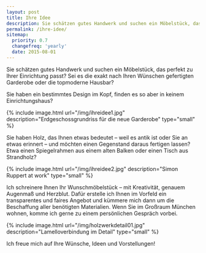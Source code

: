 ```yaml
---
layout: post
title: Ihre Idee
description: Sie schätzen gutes Handwerk und suchen ein Möbelstück, das perfekt zu Ihrer Einrichtung passt? RUPPERTdesign schreinert es Ihnen. Kontaktieren Sie mich.
permalink: /ihre-idee/
sitemap:
  priority: 0.7
  changefreq: 'yearly'
  date: 2015-08-01
---
```


Sie schätzen gutes Handwerk und suchen ein Möbelstück, das perfekt zu Ihrer Einrichtung passt? 
Sei es die exakt nach Ihren Wünschen gefertigten Garderobe oder die topmoderne Hausbar?
 
Sie haben ein bestimmtes Design im Kopf, finden es so aber in keinem Einrichtungshaus?

{% include image.html url="/img/ihreidee1.jpg" description="Erdgeschossgrundriss für die neue Garderobe" type="small" %}

Sie haben Holz, das Ihnen etwas bedeutet – weil es antik ist oder Sie an etwas erinnert – und möchten einen Gegenstand daraus fertigen lassen? 
Etwa einen Spiegelrahmen aus einem alten Balken oder einen Tisch aus Strandholz? 

{% include image.html url="/img/ihreidee2.jpg" description="Simon Ruppert at work" type="small" %}

Ich schreinere Ihnen Ihr Wunschmöbelstück – mit Kreativität, genauem Augenmaß und Herzblut. 
Dafür erstelle ich Ihnen im Vorfeld ein transparentes und faires Angebot und kümmere mich 
dann um die Beschaffung aller benötigten Materialien. 
Wenn Sie im Großraum München wohnen, komme ich gerne zu einem persönlichen Gespräch vorbei.

{% include image.html url="/img/holzwerkdetail01.jpg" description="Lamelloverbindung im Detail" type="small" %}

Ich freue mich auf Ihre Wünsche, Ideen und Vorstellungen!

